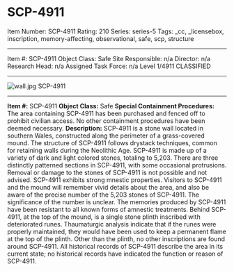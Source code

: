 # SCP-4911
Item Number: SCP-4911
Rating: 210
Series: series-5
Tags: _cc, _licensebox, inscription, memory-affecting, observational, safe, scp, structure

---

Item #: SCP-4911
Object Class: Safe
Site Responsible: n/a
Director: n/a
Research Head: n/a
Assigned Task Force: n/a
Level 1/4911
CLASSIFIED
* * *
![wall.jpg](https://scp-wiki.wdfiles.com/local--files/scp-4911/wall.jpg)
SCP-4911
* * *
**Item #:** SCP-4911
**Object Class:** Safe
**Special Containment Procedures:** The area containing SCP-4911 has been purchased and fenced off to prohibit civilian access.
No other containment procedures have been deemed necessary.
**Description:** SCP-4911 is a stone wall located in southern Wales, constructed along the perimeter of a grass-covered mound. The structure of SCP-4911 follows drystack techniques, common for retaining walls during the Neolithic Age. SCP-4911 is made up of a variety of dark and light colored stones, totaling to 5,203. There are three distinctly patterned sections in SCP-4911, with some occasional protrusions. Removal or damage to the stones of SCP-4911 is not possible and not advised.
SCP-4911 exhibits strong mnestic properties. Visitors to SCP-4911 and the mound will remember vivid details about the area, and also be aware of the precise number of the 5,203 stones of SCP-4911. The significance of the number is unclear. The memories produced by SCP-4911 have been resistant to all known forms of amnestic treatments.
Behind SCP-4911, at the top of the mound, is a single stone plinth inscribed with deteriorated runes. Thaumaturgic analysis indicate that if the runes were properly maintained, they would have been used to keep a permanent flame at the top of the plinth.
Other than the plinth, no other inscriptions are found around SCP-4911. All historical records of SCP-4911 describe the area in its current state; no historical records have indicated the function or reason of SCP-4911.
  